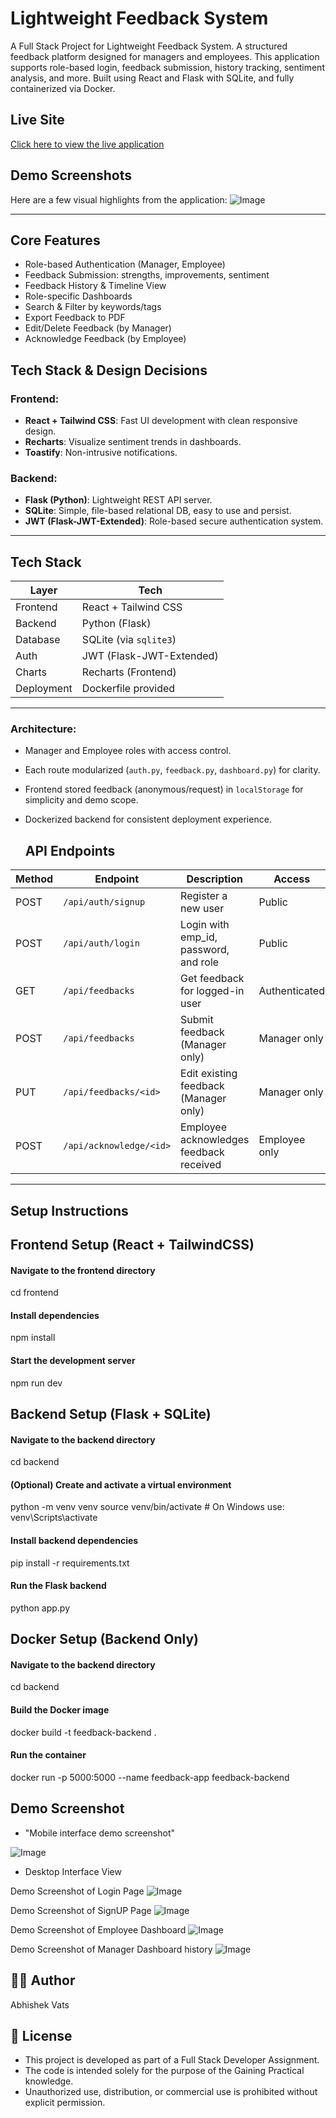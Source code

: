 # Lightweight Feedback System
A Full Stack Project for Lightweight Feedback System.
A structured feedback platform designed for managers and employees. 
This application supports role-based login, feedback submission, history tracking, sentiment analysis, and more.
Built using React and Flask with SQLite, and fully containerized via Docker.

## Live Site

[Click here to view the live application](https://lightweight-feedback-system-1.netlify.app/)

## Demo Screenshots

Here are a few visual highlights from the application:
![Image](https://github.com/user-attachments/assets/d469de51-32b5-402d-bbb0-666a84f0d369)

---
## Core Features

- Role-based Authentication (Manager, Employee)
- Feedback Submission: strengths, improvements, sentiment
- Feedback History & Timeline View
- Role-specific Dashboards
- Search & Filter by keywords/tags
- Export Feedback to PDF
- Edit/Delete Feedback (by Manager)
- Acknowledge Feedback (by Employee)


## Tech Stack & Design Decisions

### Frontend:
- **React + Tailwind CSS**: Fast UI development with clean responsive design.
- **Recharts**: Visualize sentiment trends in dashboards.
- **Toastify**: Non-intrusive notifications.

### Backend:
- **Flask (Python)**: Lightweight REST API server.
- **SQLite**: Simple, file-based relational DB, easy to use and persist.
- **JWT (Flask-JWT-Extended)**: Role-based secure authentication system.

---
## Tech Stack

| Layer      | Tech                      |
|------------|---------------------------|
| Frontend   | React + Tailwind CSS      |
| Backend    | Python (Flask)            |
| Database   | SQLite (via `sqlite3`)    |
| Auth       | JWT (Flask-JWT-Extended)  |
| Charts     | Recharts (Frontend)       |
| Deployment | Dockerfile provided       |

---

### Architecture:
- Manager and Employee roles with access control.
- Each route modularized (`auth.py`, `feedback.py`, `dashboard.py`) for clarity.
- Frontend stored feedback (anonymous/request) in `localStorage` for simplicity and demo scope.
- Dockerized backend for consistent deployment experience.

  ## API Endpoints

| Method | Endpoint               | Description                                  | Access        |
|--------|------------------------|----------------------------------------------|---------------|
| POST   | `/api/auth/signup`     | Register a new user                          | Public        |
| POST   | `/api/auth/login`      | Login with emp_id, password, and role        | Public        |
| GET    | `/api/feedbacks`       | Get feedback for logged-in user              | Authenticated |
| POST   | `/api/feedbacks`       | Submit feedback (Manager only)               | Manager only  |
| PUT    | `/api/feedbacks/<id>`  | Edit existing feedback (Manager only)        | Manager only  |
| POST   | `/api/acknowledge/<id>`| Employee acknowledges feedback received      | Employee only |

---

## Setup Instructions

## Frontend Setup (React + TailwindCSS)
#### Navigate to the frontend directory
cd frontend
#### Install dependencies
npm install
#### Start the development server
npm run dev

## Backend Setup (Flask + SQLite)

#### Navigate to the backend directory
cd backend
#### (Optional) Create and activate a virtual environment
python -m venv venv
source venv/bin/activate    # On Windows use: venv\Scripts\activate
#### Install backend dependencies
pip install -r requirements.txt
#### Run the Flask backend
python app.py

## Docker Setup (Backend Only)

#### Navigate to the backend directory
cd backend
#### Build the Docker image
docker build -t feedback-backend .
#### Run the container
docker run -p 5000:5000 --name feedback-app feedback-backend

## Demo Screenshot

- "Mobile interface demo screenshot"

![Image](https://github.com/user-attachments/assets/e6f78cfd-63f6-45cf-b36f-8fe58021999c)

- Desktop Interface View
  
Demo Screenshot of Login Page
![Image](https://github.com/user-attachments/assets/d91149e7-dae7-47b3-a85c-0aa503ee8717)

Demo Screenshot of SignUP Page
![Image](https://github.com/user-attachments/assets/940c9cb9-5d60-4020-bed6-2dd31ddb2572)

Demo Screenshot of Employee Dashboard
![Image](https://github.com/user-attachments/assets/05eee328-32a2-4ac2-99b0-159216ee3dff)

Demo Screenshot of Manager Dashboard history
![Image](https://github.com/user-attachments/assets/876ead1c-6b77-4de1-b380-6fe6d7158de0)



## 👨‍💻 Author
Abhishek Vats

## 📄 License
- This project is developed as part of a Full Stack Developer Assignment.
- The code is intended solely for the purpose of the Gaining Practical knowledge.
- Unauthorized use, distribution, or commercial use is prohibited without explicit permission.




